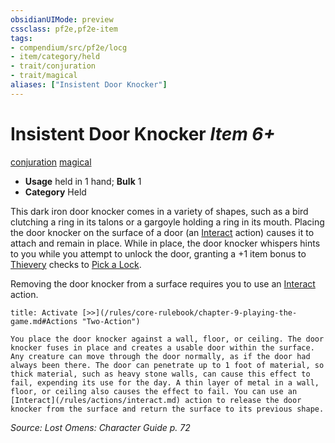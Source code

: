 ```yaml
---
obsidianUIMode: preview
cssclass: pf2e,pf2e-item
tags:
- compendium/src/pf2e/locg
- item/category/held
- trait/conjuration
- trait/magical
aliases: ["Insistent Door Knocker"]
---
```

# Insistent Door Knocker *Item 6+*  
[conjuration](/rules/traits/conjuration.md)  [magical](/rules/traits/magical.md)  

- **Usage** held in 1 hand; **Bulk** 1
- **Category** Held

This dark iron door knocker comes in a variety of shapes, such as a bird clutching a ring in its talons or a gargoyle holding a ring in its mouth. Placing the door knocker on the surface of a door (an [Interact](/rules/actions/interact.md) action) causes it to attach and remain in place. While in place, the door knocker whispers hints to you while you attempt to unlock the door, granting a +1 item bonus to [Thievery](/compendium/skills.md#Thievery) checks to [Pick a Lock](/rules/actions/pick-a-lock.md).

Removing the door knocker from a surface requires you to use an [Interact](/rules/actions/interact.md) action.

```ad-embed-ability
title: Activate [>>](/rules/core-rulebook/chapter-9-playing-the-game.md#Actions "Two-Action")

You place the door knocker against a wall, floor, or ceiling. The door knocker fuses in place and creates a usable door within the surface. Any creature can move through the door normally, as if the door had always been there. The door can penetrate up to 1 foot of material, so thick material, such as heavy stone walls, can cause this effect to fail, expending its use for the day. A thin layer of metal in a wall, floor, or ceiling also causes the effect to fail. You can use an [Interact](/rules/actions/interact.md) action to release the door knocker from the surface and return the surface to its previous shape.
```

*Source: Lost Omens: Character Guide p. 72*